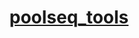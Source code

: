 ---
title: "[poolseq_tools](https://github.com/nikostourvas/poolseq_tools)"
excerpt: "A container with a large catalog of tools for population genomics analysis with a focus on pool-seq data."
description: "A collection of tools for population genomics analysis, including FASTQ processing, SNP calling, filtering, and GEA analysis."
collection: software
---